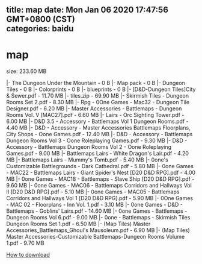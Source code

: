 
title: map
date: Mon Jan 06 2020 17:47:56 GMT+0800 (CST)    
categories: baidu
---

# map
size: 233.60 MB
 
 
|- The Dungeon Under the Mountain - 0 B
|- Map pack - 0 B
|- Dungeon Tiles - 0 B
|- Colorprints - 0 B
|- blueprints - 0 B
|- [D&D-Dungeon Tiles]City & Sewer.pdf - 11.70 MB
|- tiles.zip - 69.90 MB
|- Skirmish Tiles - Dungeon Rooms Set 2.pdf - 8.30 MB
|- Rpg - 0One Games - Mac32 - Dungeon Tile Designer.pdf - 6.20 MB
|- Master Accessories - Battlemaps - Dungeon Rooms Vol. V [MAC27].pdf - 6.60 MB
|- Lairs - Orc Sighting Tower.pdf - 6.00 MB
|- D&D 3.5 - Accessory - Battlemaps Vol 1 Dungeon Rooms.pdf - 4.40 MB
|- D&D - Accessory - Master Accessories Battlemaps Floorplans, City Shops - Oone Games.pdf - 12.40 MB
|- D&D - Accessory - Battlemaps Dungeon Rooms Vol 3 - Oone Roleplaying Games.pdf - 9.30 MB
|- D&D - Accessory - Battlemaps Dungeon Rooms Vol 2 - Oone Roleplaying Games.pdf - 9.00 MB
|- Battlemaps Lairs - White Dragon's Lair.pdf - 4.20 MB
|- Battlemaps Lairs - Mummy's Tomb.pdf - 5.40 MB
|- 0one's Customizable Battlegrounds - Dark Cathedral.pdf - 5.80 MB
|- 0one Games - MAC22 - Battlemaps Lairs - Giant Spider's Nest [D20 D&D RPG].pdf - 4.00 MB
|- 0one Games - MAC18 - Battlemaps - Slave Ship [D20 D&D RPG].pdf - 9.60 MB
|- 0one Games - MAC06 - Battlemaps Corridors and Hallways Vol II [D20 D&D RPG].pdf - 5.10 MB
|- 0one Games - MAC05 - Battlemaps Corridors and Hallways Vol 1 [D20 D&D RPG].pdf - 5.90 MB
|- 0One Games - MAC 02 - Floorplans - Inn Vol. 1.pdf - 3.10 MB
|- 0one Games - D&D - Battlemaps - Goblins' Lairs.pdf - 14.60 MB
|- 0one Games - Battlemaps - Dungeon Rooms Vol 6.pdf - 9.00 MB
|- 0one - Battlemaps - Skirmish Tiles Dungeon Rooms Set 1.pdf - 6.50 MB
|- (Map Tiles) Master Accessories_Battlemaps_Ghoul's Mausoleum.pdf - 6.90 MB
|- (Map Tiles) Master Accessories-Customizable Battlemaps-Dungeon Rooms Volume 1.pdf - 9.70 MB

[How to download](https://bpcam.bemobtrk.com/go/2ceec3aa-1ca2-46d6-b9ff-aaa5c184517c?jno=756)